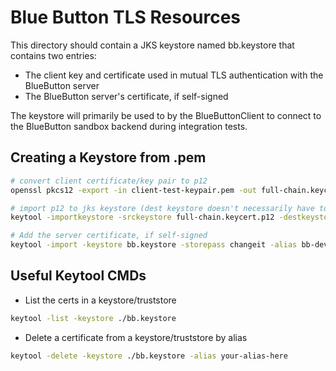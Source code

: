 # Blue Button TLS Resources

This directory should contain a JKS keystore named bb.keystore that contains two entries:
- The client key and certificate used in mutual TLS authentication with the BlueButton server
- The BlueButton server's certificate, if self-signed

The keystore will primarily be used to by the BlueButtonClient to connect to the BlueButton sandbox backend during integration tests.

## Creating a Keystore from .pem

```bash
# convert client certificate/key pair to p12
openssl pkcs12 -export -in client-test-keypair.pem -out full-chain.keycert.p12 -name bb-dev-client -noiter -nomaciter

# import p12 to jks keystore (dest keystore doesn't necessarily have to exist)
keytool -importkeystore -srckeystore full-chain.keycert.p12 -destkeystore bb.keystore

# Add the server certificate, if self-signed
keytool -import -keystore bb.keystore -storepass changeit -alias bb-dev-selfsigned -file server.crt

```

## Useful Keytool CMDs

- List the certs in a keystore/truststore
```bash
keytool -list -keystore ./bb.keystore
```

- Delete a certificate from a keystore/truststore by alias
```bash
keytool -delete -keystore ./bb.keystore -alias your-alias-here
```

